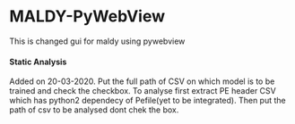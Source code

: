 # MALDY-PyWebView
This is changed gui for maldy using pywebview

#### Static Analysis 
Added on 20-03-2020. Put the full path of CSV on which model is to be trained and check the checkbox.
To analyse first extract PE header CSV which has python2 dependecy of Pefile(yet to be integrated). Then put the path of csv to be analysed dont chek the box. 
